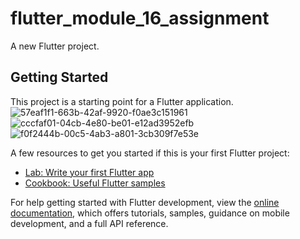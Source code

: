 # flutter_module_16_assignment

A new Flutter project.

## Getting Started

This project is a starting point for a Flutter application.
![57eaf1f1-663b-42af-9920-f0ae3c151961](https://github.com/DamnTam/flutter_module_16_assignment/assets/75781775/0545abdb-9556-498c-a1c6-2965ad5af1c3)
![cccfaf01-04cb-4e80-be01-e12ad3952efb](https://github.com/DamnTam/flutter_module_16_assignment/assets/75781775/d6fa92b9-5613-4d0a-866d-b760c69599f8)
![f0f2444b-00c5-4ab3-a801-3cb309f7e53e](https://github.com/DamnTam/flutter_module_16_assignment/assets/75781775/8e074a19-5e65-49b7-8691-5e7a6333dfbe)

A few resources to get you started if this is your first Flutter project:

- [Lab: Write your first Flutter app](https://docs.flutter.dev/get-started/codelab)
- [Cookbook: Useful Flutter samples](https://docs.flutter.dev/cookbook)

For help getting started with Flutter development, view the
[online documentation](https://docs.flutter.dev/), which offers tutorials,
samples, guidance on mobile development, and a full API reference.
